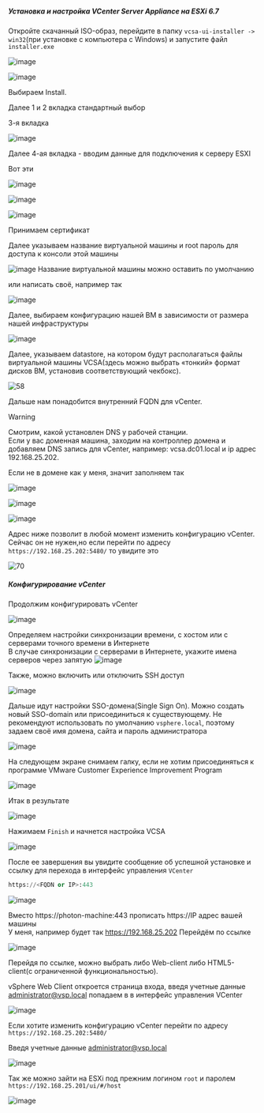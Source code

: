 ##### Установка и настройка VCenter Server Appliance на ESXi 6.7 

Откройте скачанный ISO-образ, перейдите в папку ``vcsa-ui-installer -> win32``(при установке с компьютера с Windows) и запустите файл ``installer.exe``

![image](https://github.com/user-attachments/assets/4b97e794-f1e7-47ae-89de-f7ea429a90a4)

![image](https://github.com/user-attachments/assets/9b1be3dd-77f2-493c-b5bc-7357a277c302)

Выбираем Install.

Далее 1 и 2 вкладка стандартный выбор

3-я вкладка

![image](https://github.com/user-attachments/assets/b50fe5fe-bd70-4288-9bbd-3c4e86b53a9d)

Далее 4-ая вкладка - вводим данные для подключения к серверу ESXI

Вот эти

![image](https://github.com/user-attachments/assets/1c06f9e6-3365-4eaf-9375-1f981ca53d7f)

![image](https://github.com/user-attachments/assets/5d40679f-f897-4a59-9167-36c82111b9c7)

![image](https://github.com/user-attachments/assets/58f1a3cf-7bfb-4e5a-adc6-be3f93638534)

Принимаем сертификат

Далее указываем название виртуальной машины и root пароль для доступа к консоли этой машины

![image](https://github.com/user-attachments/assets/7497ef34-93c9-4b8c-ae57-ab5efdf5b435)
Название виртуальной машины можно оставить по умолчанию

или написать своё, например так

![image](https://github.com/user-attachments/assets/eaa7e707-81fc-4d90-82f4-335f45cf0e5e)

Далее, выбираем конфигурацию нашей ВМ в зависимости от размера нашей инфраструктуры

![image](https://github.com/user-attachments/assets/d284bad5-d3f6-4213-8bcd-370d82423832)

Далее, указываем datastore, на котором будут располагаться файлы виртуальной машины VCSA(здесь можно выбрать «тонкий» формат дисков ВМ, установив соответствующий чекбокс).

![58](https://github.com/user-attachments/assets/c39be1f3-f5c8-458c-9cdb-502813e366af)

Дальше нам понадобится внутренний FQDN для vCenter.

> [!Warning]
> Смотрим, какой установлен DNS у рабочей станции.<br>
> Если у вас доменная машина, заходим на контроллер домена и добавляем DNS запись для vCenter, например: vcsa.dc01.local и ip адрес 192.168.25.202.

Если не в домене как у меня, значит заполняем так

![image](https://github.com/user-attachments/assets/2a406571-063c-4e55-a704-4dedbf3cb1b1)

![image](https://github.com/user-attachments/assets/eb7ce573-e2c2-4d9b-b616-223c2ba72919)

![image](https://github.com/user-attachments/assets/d1778bfe-2d3d-4ffc-afbf-4761b5dc0224)

Адрес ниже позволит в любой момент изменить конфигурацию vCenter. Сейчас он не нужен,но если перейти по адресу ``https://192.168.25.202:5480/`` то увидите это

![70](https://github.com/user-attachments/assets/417c3262-aa27-4bb7-8989-fff47263f06b)

##### Конфигурирование vCenter

Продолжим конфигурировать vCenter

![image](https://github.com/user-attachments/assets/f6964797-52e0-4b32-8caf-6dd98e733497)

Определяем настройки синхронизации времени, с хостом или с серверами точного времени в Интернете<br>
В случае синхронизации с серверами в Интернете, укажите имена серверов через запятую
![image](https://github.com/user-attachments/assets/e69b8bf2-cd38-4b80-b254-596632e92797)

Также, можно включить или отключить SSH доступ

![image](https://github.com/user-attachments/assets/dfbb016d-6beb-475e-8b18-567ec1f513cd)

Дальше идут настройки SSO-домена(Single Sign On). Можно создать новый SSO-domain или присоединиться к существующему.
Не рекомендуют использовать по умолчанию ``vsphere.local``, поэтому задаем своё имя домена, сайта и пароль администратора

![image](https://github.com/user-attachments/assets/c6fa4f24-609c-4cfc-8d8e-5475ef1bfb5b)

На следующем экране снимаем галку, если не хотим присоединяться к программе VMware Customer Experience Improvement Program

![image](https://github.com/user-attachments/assets/da52b89f-22cb-4d50-8268-e1ba95896352)

Итак в результате

![image](https://github.com/user-attachments/assets/1bdd0221-f33e-4218-beed-0474da6694eb)

Нажимаем ``Finish`` и начнется настройка VCSA

![image](https://github.com/user-attachments/assets/a865716f-2a6f-454c-a9f6-354625988711)

После ее завершения вы увидите сообщение об успешной установке и ссылку для перехода в интерфейс управления ``VCenter`` 
```python 
https://<FQDN or IP>:443
```
![image](https://github.com/user-attachments/assets/b9ee529e-f5dc-45c8-8305-d4b3fdc1f56c)

Вместо https://photon-machine:443 прописать  https://IP адрес вашей машины<br>
У меня, например будет так  https://192.168.25.202 Перейдём по ссылке

![image](https://github.com/user-attachments/assets/79dbce47-b8e1-4807-91db-5e0d3c1c96c8)

Перейдя по ссылке, можно выбрать либо Web-client либо HTML5-client(с ограниченной функциональностью).

vSphere Web Client откроется страница входа, введя учетные данные administrator@vsp.local попадаем в в интерфейс управления VCenter

![image](https://github.com/user-attachments/assets/38d0f144-9024-44d9-98e0-830ef25451e2)

Если хотите изменить конфигурацию vCenter перейти по адресу ``https://192.168.25.202:5480/``

Введя учетные данные administrator@vsp.local

![image](https://github.com/user-attachments/assets/7d9b5569-5e2b-4f8e-9a3b-e9d006984c28)

Так же можно зайти на ESXi под прежним логином ``root`` и паролем  ``https://192.168.25.201/ui/#/host``

![image](https://github.com/user-attachments/assets/0ff2ba73-a651-4a73-9f0a-e678e9413647)
